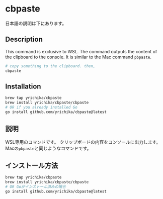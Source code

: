 # cbpaste


日本語の説明は下にあります。

## Description

This command is exclusive to WSL. The command outputs the content of the clipboard to the console. It is similar to the Mac command `pbpaste`.

```sh
# copy something to the clipboard. then,
cbpaste
```

## Installation

```sh
brew tap yrichika/cbpaste
brew install yrichika/cbpaste/cbpaste
# OR if you already installed Go
go install github.com/yrichika/cbpaste@latest
```

## 説明

WSL専用のコマンドです。
クリップボードの内容をコンソールに出力します。
Macの`pbpaste`と同じようなコマンドです。

## インストール方法

```sh
brew tap yrichika/cbpaste
brew install yrichika/cbpaste/cbpaste
# OR Goがインストール済みの場合
go install github.com/yrichika/cbpaste@latest
```

